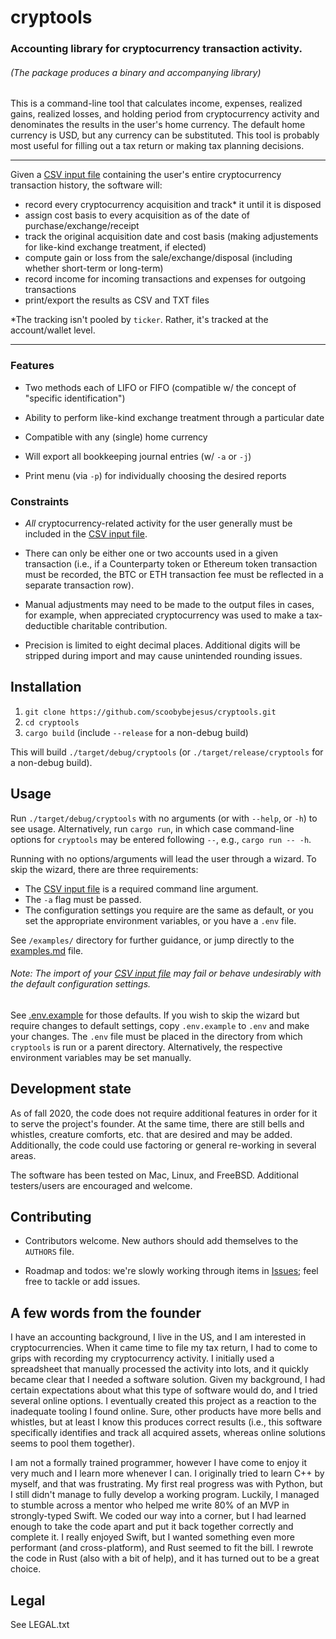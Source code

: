 # cryptools

### Accounting library for cryptocurrency transaction activity.

###### (The package produces a binary and accompanying library)

This is a command-line tool that calculates income, expenses, realized gains, realized losses,
and holding period from cryptocurrency activity and denominates the results in the user's home currency.
The default home currency is USD, but any currency can be substituted.
This tool is probably most useful for filling out a tax return or making tax planning decisions.

---

Given a [CSV input file](https://github.com/scoobybejesus/cryptools/blob/master/InputFile_CSV.md)
containing the user's entire cryptocurrency transaction history, the software will:

* record every cryptocurrency acquisition and track* it until it is disposed
* assign cost basis to every acquisition as of the date of purchase/exchange/receipt
* track the original acquisition date and cost basis (making adjustements for like-kind exchange treatment, if elected)
* compute gain or loss from the sale/exchange/disposal (including whether short-term or long-term)
* record income for incoming transactions and expenses for outgoing transactions
* print/export the results as CSV and TXT files

*The tracking isn't pooled by `ticker`.  Rather, it's tracked at the account/wallet level.

---

### Features

* Two methods each of LIFO or FIFO (compatible w/ the concept of "specific identification")

* Ability to perform like-kind exchange treatment through a particular date

* Compatible with any (single) home currency

* Will export all bookkeeping journal entries (w/ `-a` or `-j`)

* Print menu (via `-p`) for individually choosing the desired reports

### Constraints

* *All* cryptocurrency-related activity for the user generally must be included in the
[CSV input file](https://github.com/scoobybejesus/cryptools/blob/master/InputFile_CSV.md).

* There can only be either one or two accounts used in a given transaction
(i.e., if a Counterparty token or Ethereum token transaction must be recorded,
the BTC or ETH transaction fee must be reflected in a separate transaction row).

* Manual adjustments may need to be made to the output files in cases, for example,
when appreciated cryptocurrency was used to make a tax-deductible charitable contribution.

* Precision is limited to eight decimal places.  Additional digits will be stripped during
import and may cause unintended rounding issues.

## Installation

1. `git clone https://github.com/scoobybejesus/cryptools.git`
2. `cd cryptools`
3. `cargo build` (include `--release` for a non-debug build)

This will build `./target/debug/cryptools` (or `./target/release/cryptools` for a non-debug build).

## Usage

Run `./target/debug/cryptools` with no arguments (or with `--help`, or `-h`) to see usage.
Alternatively, run `cargo run`, in which case command-line options for `cryptools` may be entered following `--`, e.g., `cargo run -- -h`.

Running with no options/arguments will lead the user through a wizard.
To skip the wizard, there are three requirements:
* The [CSV input file](https://github.com/scoobybejesus/cryptools/blob/master/InputFile_CSV.md) is a required command line argument.
* The `-a` flag must be passed.
* The configuration settings you require are the same as default, or you set the appropriate environment variables, or you have a `.env` file.

See `/examples/` directory for further guidance,
or jump directly to the [examples.md](https://github.com/scoobybejesus/cryptools/blob/master/examples/examples.md) file.

###### Note: The import of your [CSV input file](https://github.com/scoobybejesus/cryptools/blob/master/InputFile_CSV.md) may fail or behave undesirably with the default configuration settings.
See [.env.example](https://github.com/scoobybejesus/cryptools/blob/master/examples/.env.example) for those defaults.
If you wish to skip the wizard but require changes to default settings, copy `.env.example` to `.env` and make your changes.
The `.env` file must be placed in the directory from which `cryptools` is run or a parent directory.
Alternatively, the respective environment variables may be set manually.

## Development state

As of fall 2020, the code does not require additional features in order for it to serve the project's founder.
At the same time, there are still bells and whistles, creature comforts, etc. that are desired and may be added.
Additionally, the code could use factoring or general re-working in several areas.

The software has been tested on Mac, Linux, and FreeBSD.
Additional testers/users are encouraged and welcome.

## Contributing

* Contributors welcome. New authors should add themselves to the `AUTHORS` file.

* Roadmap and todos: we're slowly working through items in [Issues](https://github.com/scoobybejesus/cryptools/issues);
feel free to tackle or add issues.

## A few words from the founder

I have an accounting background, I live in the US, and I am interested in cryptocurrencies.
When it came time to file my tax return, I had to come to grips with recording my cryptocurrency activity.
I initially used a spreadsheet that manually processed the activity into lots, and it quickly became clear that I needed a software solution.
Given my background, I had certain expectations about what this type of software would do, and I tried several online options.
I eventually created this project as a reaction to the inadequate tooling I found online.
Sure, other products have more bells and whistles, but at least I know this produces correct results
(i.e., this software specifically identifies and track all acquired assets, whereas online solutions seems to pool them together).

I am not a formally trained programmer, however I have come to enjoy it very much and I learn more whenever I can.
I originally tried to learn C++ by myself, and that was frustrating.
My first real progress was with Python, but I still didn't manage to fully develop a working program.
Luckily, I managed to stumble across a mentor who helped me write 80% of an MVP in strongly-typed Swift.
We coded our way into a corner, but I had learned enough to take the code apart and put it back together correctly and complete it.
I really enjoyed Swift, but I wanted something even more performant (and cross-platform), and Rust seemed to fit the bill.
I rewrote the code in Rust (also with a bit of help), and it has turned out to be a great choice.

## Legal

See LEGAL.txt